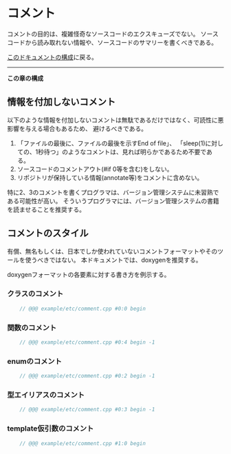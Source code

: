 # コメント
コメントの目的は、複雑怪奇なソースコードのエクスキューズでない。
ソースコードから読み取れない情報や、ソースコードのサマリーを書くべきである。

[このドキュメントの構成](---)に戻る。  
___

__この章の構成__

<!-- index 1-3 -->

## 情報を付加しないコメント
以下のような情報を付加しないコメントは無駄であるだけではなく、可読性に悪影響を与える場合もあるため、
避けるべきである。

1. 「ファイルの最後に、ファイルの最後を示すEnd of file」、
  「sleep(1)に対しての、1秒待つ」のようなコメントは、見れば明らかであるため不要である。
2. ソースコードのコメントアウト(#if 0等を含む)をしない。
3. リポジトリが保持している情報(annotate等)をコメントに含めない。

特に2、3のコメントを書くプログラマは、バージョン管理システムに未習熟である可能性が高い。
そういうプログラマには、バージョン管理システムの書籍を読ませることを推奨する。

## コメントのスタイル
有償、無名もしくは、日本でしか使われていないコメントフォーマットやそのツールを使うべきではない。
本ドキュメントでは、doxygenを推奨する。

doxygenフォーマットの各要素に対する書き方を例示する。

### クラスのコメント

```cpp
    // @@@ example/etc/comment.cpp #0:0 begin
```

### 関数のコメント

```cpp
    // @@@ example/etc/comment.cpp #0:4 begin -1
```

### enumのコメント

```cpp
    // @@@ example/etc/comment.cpp #0:2 begin -1
```

### 型エイリアスのコメント

```cpp
    // @@@ example/etc/comment.cpp #0:3 begin -1
```

### template仮引数のコメント

```cpp
    // @@@ example/etc/comment.cpp #1:0 begin
```


